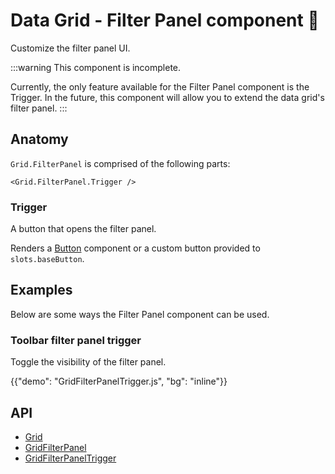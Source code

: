 # Data Grid - Filter Panel component 🚧

<p class="description">Customize the filter panel UI.</p>

:::warning
This component is incomplete.

Currently, the only feature available for the Filter Panel component is the Trigger. In the future, this component will allow you to extend the data grid's filter panel.
:::

## Anatomy

`Grid.FilterPanel` is comprised of the following parts:

```tsx
<Grid.FilterPanel.Trigger />
```

### Trigger

A button that opens the filter panel.

Renders a [Button](/material-ui/react-button/) component or a custom button provided to `slots.baseButton`.

## Examples

Below are some ways the Filter Panel component can be used.

### Toolbar filter panel trigger

Toggle the visibility of the filter panel.

{{"demo": "GridFilterPanelTrigger.js", "bg": "inline"}}

## API

- [Grid](/x/api/data-grid/data-grid/)
- [GridFilterPanel](/x/api/data-grid/data-grid/)
- [GridFilterPanelTrigger](/x/api/data-grid/data-grid/)
